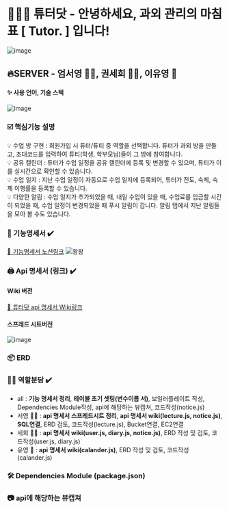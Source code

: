 # 🧑🏼‍🏫 튜터닷 -  안녕하세요, 과외 관리의 마침표 [ Tutor. ] 입니다!
![image](https://user-images.githubusercontent.com/22907830/86105632-8b4ea980-bafa-11ea-8b2d-dc329635ea07.png)

## 🔥SERVER  - 엄서영 🧞‍♂️, 권세희 🧞‍♀️, 이유영 🧞
#### ✨ 사용 언어, 기술 스택
![image](https://user-images.githubusercontent.com/22907830/86451099-62762080-bd55-11ea-8ebf-a3afbad43c6f.png)

### ☑️ 핵심기능 설명

💡 수업 방 구현 : 회원가입 시 튜터/튜티 중 역할을 선택합니다. 튜터가 과외 방을 만들고, 초대코드를 입력하여 튜티(학생, 학부모님)들이 그 방에 참여합니다.<br>
💡 공유 캘린더 : 튜터가 수업 일정을 공유 캘린더에 등록 및 변경할 수 있으며, 튜티가 이를 실시간으로 확인할 수 있습니다.<br>
💡 수업 일지 : 지난 수업 일정이 자동으로 수업 일지에 등록되어, 튜터가 진도, 숙제, 숙제 이행률을 등록할 수 있습니다.<br>
💡 다양한 알림 : 수업 일지가 추가되었을 때, 내일 수업이 있을 때, 수업료를 입금할 시간이 되었을 때, 수업 일정이 변경되었을 때 푸시 알림이 갑니다. 알림 탭에서 지난 알림들을 모아 볼 수도 있습니다.<br>

### 📄 기능명세서 ✔️

[👀 기능명세서 노션링크](https://www.notion.so/Server-5e780fef15c440fba3e6ddf43a0452a6)
![왕왕](https://user-images.githubusercontent.com/53335160/86526523-f3710700-becf-11ea-8d7b-6e23e9c2b08e.png)

### 🖨 Api 명세서 (링크) ✔️

####  Wiki 버전
[👀 튜터닷 api 명세서 Wiki링크](https://github.com/TutorDot/TutorDot_SERVER/wiki)

#### 스프레드 시트버전
![image](https://user-images.githubusercontent.com/22907830/86609880-8781c200-bfe7-11ea-91c1-82440507758a.png)

### 📦 ERD

### 👭🏼 역할분담 ✔️
- all : **기능 명세서 정리**, **테이블 초기 셋팅(변수이름 서)**, 보일러플레이트 작성, Dependencies Module작성, api에 해당하는 뷰캡쳐, 코드작성(notice.js)
- 서영 🧞‍♂️ : **api 명세서 스프레드시트 정리**, **api 명세서 wiki(lecture.js, notice.js)**, **SQL연결**, ERD 검토, 코드작성(lecture.js), Bucket연결, EC2연결
- 세희 🧞‍♀️ : **api 명세서 wiki(user.js, diary.js, notice.js)**, ERD 작성 및 검토, 코드작성(user.js, diary.js)
- 유영 🧞 : **api 명세서 wiki(calander.js)**, ERD 작성 및 검토, 코드작성(calander.js)

### 🛠 Dependencies Module (package.json)

### 📷 api에 해당하는 뷰캡쳐
